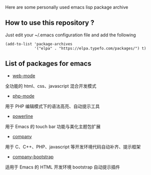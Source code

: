 Here are some personally used emacs lisp package archive

## How to use this repository ?

Just edit your ~/.emacs configuration file and add the following

    (add-to-list 'package-archives
                 '("elpa" . "https://elpa.typefo.com/packages/") t)

## List of packages for emacs

- [web-mode](http://web-mode.org)

全功能的 html、css、javascript 混合开发模式

- [php-mode](https://github.com/emacs-php/php-mode)

用于 PHP 编辑模式下的语法高亮、自动提示工具

- [powerline](http://github.com/milkypostman/powerline)

用于 Emacs 的 touch bar 功能与美化主题包扩展

- [company](http://company-mode.github.io)

用于 C、C++、PHP、javascript 等开发环境代码自动补齐、提示框架

- [company-bootstrap](http://github.com/typefo/company-bootstrap)

适用于 Emacs 的 HTML 开发环境 bootstrap 自动提示插件
